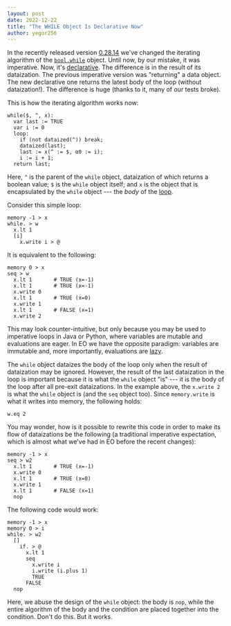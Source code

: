```yaml
---
layout: post
date: 2022-12-22
title: "The WHILE Object Is Declarative Now"
author: yegor256
---
```


In the recently released version [0.28.14](https://github.com/objectionary/eo/releases/tag/0.28.14)
we've changed the iterating algorithm of the
[`bool.while`](https://github.com/objectionary/home/blob/0.28.14/objects/org/eolang/bool.eo#L51-L56)
object. Until now,
by our mistake, it was imperative. Now, it's
[declarative](https://en.wikipedia.org/wiki/Declarative_programming).
The difference is in the result of its dataization.
The previous imperative version was "returning" a data object.
The new declarative one returns the latest body of the loop (without dataization!).
The difference is huge (thanks to it, many of our tests broke).

<!--more-->

This is how the iterating algorithm works now:

```
while($, ^, x):
  var last := TRUE
  var i := 0
  loop:
    if (not dataized(^)) break;
    dataized(last);
    last := x(^ := $, α0 := i);
    i := i + 1;
  return last;
```

Here, `^` is the parent of the `while` object, dataization of which returns a boolean value;
`$` is the `while` object itself;
and `x` is the object that is encapsulated
by the `while` object --- the _body_ of the [loop](https://en.wikipedia.org/wiki/For_loop).

Consider this simple loop:

```
memory -1 > x
while. > w
  x.lt 1
  [i]
    x.write i > @
```

It is equivalent to the following:

```
memory 0 > x
seq > w
  x.lt 1       # TRUE (x=-1)
  x.lt 1       # TRUE (x=-1)
  x.write 0
  x.lt 1       # TRUE (x=0)
  x.write 1
  x.lt 1       # FALSE (x=1)
  x.write 2
```

This may look counter-intuitive, but only because you may be used to imperative
loops in Java or Python, where variables are mutable and evaluations are eager.
In EO we have the opposite paradigm: variables are immutable and, more importantly,
evaluations are [lazy](https://en.wikipedia.org/wiki/Lazy_evaluation).

The `while` object dataizes the body of the loop only when the result
of dataization may be ignored. However, the result of the last dataization in the loop
is important because it is what the `while` object "is" --- it is the body
of the loop after all pre-exit dataizations. In the example above, the `x.write 2` is
what the `while` object is (and the `seq` object too). Since `memory.write` is
what it writes into memory, the following holds:

```
w.eq 2
```

You may wonder, how is it possible to rewrite this code in order to make its flow of dataizations
be the following (a traditional imperative expectation, which is almost what we've had in EO before
the recent changes):

```
memory -1 > x
seq > w2
  x.lt 1       # TRUE (x=-1)
  x.write 0
  x.lt 1       # TRUE (x=0)
  x.write 1
  x.lt 1       # FALSE (x=1)
  nop
```

The following code would work:

```
memory -1 > x
memory 0 > i
while. > w2
  []
    if. > @
      x.lt 1
      seq
        x.write i
        i.write (i.plus 1)
        TRUE
      FALSE
  nop
```

Here, we abuse the design of the `while` object: the body is `nop`, while the
entire algorithm of the body and the condition are placed together into the
condition. Don't do this. But it works.
